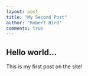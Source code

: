 ```yaml
--- 
layout: post
title: "My Second Post"
author: "Robert Bird"
comments: true
---
```


## Hello world...

This is my first post on the site!
